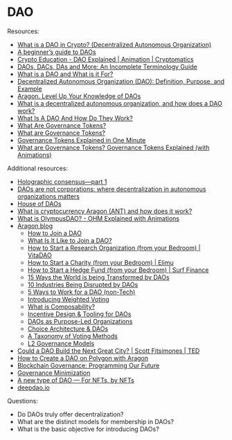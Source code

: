# DAO

Resources:

* [What is a DAO in Crypto? (Decentralized Autonomous Organization)](https://www.youtube.com/watch?v=KHm0uUPqmVE)
* [A beginner’s guide to DAOs](https://linda.mirror.xyz/Vh8K4leCGEO06_qSGx-vS5lvgUqhqkCz9ut81WwCP2o)
* [Crypto Education - DAO Explained | Animation | Cryptomatics](https://www.youtube.com/watch?v=0uDuUXyFFoo)
* [DAOs, DACs, DAs and More: An Incomplete Terminology Guide](https://blog.ethereum.org/2014/05/06/daos-dacs-das-and-more-an-incomplete-terminology-guide)
* [What is a DAO and What is it For?](https://daohaus.substack.com/p/-what-is-a-dao-and-what-is-it-for)
* [Decentralized Autonomous Organization (DAO): Definition, Purpose, and Example](https://www.investopedia.com/tech/what-dao/)
* [Aragon. Level Up Your Knowledge of DAOs](https://aragon.org/dao)
* [What is a decentralized autonomous organization, and how does a DAO work?](https://cointelegraph.com/daos-for-beginners/what-is-a-dao)
* [What Is A DAO And How Do They Work?](https://consensys.net/blog/blockchain-explained/what-is-a-dao-and-how-do-they-work/)
* [What Are Governance Tokens?](https://academy.binance.com/en/articles/what-are-governance-tokens)
* [What are Governance Tokens?](https://www.youtube.com/watch?v=8Sh8EOyWga8)
* [Governance Tokens Explained in One Minute](https://www.youtube.com/watch?v=XlmyoWSVl9s)
* [What are Governance Tokens? Governance Tokens Explained (with Animations)](https://www.youtube.com/watch?v=rIgpEaLLINI&t=163s)


Additional resources:
* [Holographic consensus—part 1](https://medium.com/daostack/holographic-consensus-part-1-116a73ba1e1c)
* [DAOs are not corporations: where decentralization in autonomous organizations matters](https://vitalik.ca/general/2022/09/20/daos.html)
* [House of DAOs](https://wiki.metagame.wtf/great-houses/house-of-daos)
* [What is cryptocurrency Aragon (ANT) and how does it work?](https://kriptomat.io/cryptocurrencies/aragon/what-is-aragon/)
* [What is OlympusDAO? - OHM Explained with Animations](https://www.youtube.com/watch?v=o699i_l_qy8)
* [Aragon blog](https://blog.aragon.org/)
  - [How to Join a DAO](https://blog.aragon.org/how-to-join-a-dao/)
  - [What Is It Like to Join a DAO?](https://blog.aragon.org/what-is-it-like-to-join-a-dao/)
  - [How to Start a Research Organization (from your Bedroom) | VitaDAO](https://blog.aragon.org/how-to-start-a-research-organization/)
  - [How to Start a Charity (from your Bedroom) | Elimu](https://blog.aragon.org/how-to-start-a-charity-from-your-bedroom/)
  - [How to Start a Hedge Fund (from your Bedroom) | Surf Finance](https://blog.aragon.org/how-to-start-a-hedge-fund-from-your-bedroom/)
  - [15 Ways the World is being Transformed by DAOs](https://blog.aragon.org/15-ways-the-world-is-being-transformed-by-daos/)
  - [10 Industries Being Disrupted by DAOs](https://blog.aragon.org/10-industries-being-disrupted-by-daos/)
  - [5 Ways to Work for a DAO (non-Tech)](https://blog.aragon.org/5-ways-to-work-for-a-dao-non-tech/)
  - [Introducing Weighted Voting](https://blog.aragon.org/introducing-weighted-voting/)
  - [What is Composability?](https://blog.aragon.org/what-is-composability/)
  - [Incentive Design & Tooling for DAOs](https://blog.aragon.org/incentive-design-tooling-for-daos/)
  - [DAOs as Purpose-Led Organizations](https://blog.aragon.org/daos-as-purpose-led-organizations/)
  - [Choice Architecture & DAOs](https://blog.aragon.org/choice-architecture-and-daos-part-1/)
  - [A Taxonomy of Voting Methods](https://blog.aragon.org/a-taxonomy-of-voting-methods/)
  - [L2 Governance Models](https://blog.aragon.org/l2-governance-voting-models/)
* [Could a DAO Build the Next Great City? | Scott Fitsimones | TED](https://www.youtube.com/watch?v=zTStDvUtQWc)
* [How to Create a DAO on Polygon with Aragon](https://www.youtube.com/watch?v=NbeMilheqy0)
* [Blockchain Governance: Programming Our Future](https://medium.com/@FEhrsam/blockchain-governance-programming-our-future-c3bfe30f2d74)
* [Governance Minimization](https://fehrsam.xyz/blog/governance-minimization)
* [A new type of DAO — For NFTs, by NFTs](https://mintable.medium.com/a-new-type-of-dao-for-nfts-by-nfts-9859253dd823)
* [deepdao.io](https://deepdao.io/organizations)

Questions:

* Do DAOs truly offer decentralization?
* What are the distinct models for membership in DAOs?
* What is the basic objective for introducing DAOs?


